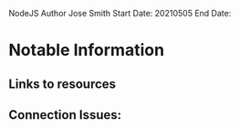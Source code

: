 NodeJS
Author Jose Smith
Start Date: 20210505
End Date: 

# Notable Information
## Links to resources

## Connection Issues: